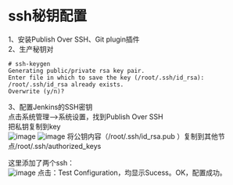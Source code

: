 ssh秘钥配置
=========
1、安装Publish  Over SSH、Git plugin插件  
2、生产秘钥对  
```
# ssh-keygen 
Generating public/private rsa key pair.
Enter file in which to save the key (/root/.ssh/id_rsa): 
/root/.ssh/id_rsa already exists.
Overwrite (y/n)? 
```  
3、配置Jenkins的SSH密钥  
点击系统管理-->系统设置，找到Publish Over SSH  
把私钥复制到key  
![image](https://github.com/mykubernetes/linux-install/blob/master/image/jenkins7.jpg)
![image](https://github.com/mykubernetes/linux-install/blob/master/image/jenkins8.jpg)
将公钥内容（/root/.ssh/id_rsa.pub ）复制到其他节点/root/.ssh/authorized_keys  

这里添加了两个ssh：  
![image](https://github.com/mykubernetes/linux-install/blob/master/image/jenkins9.jpg)
点击：Test Configuration，均显示Sucess。OK，配置成功。  
